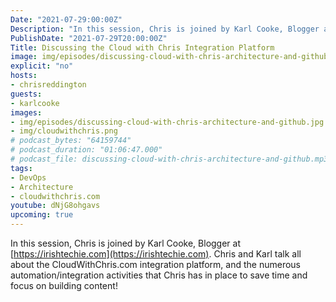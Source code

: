 ```yaml
---
Date: "2021-07-29:00:00Z"
Description: "In this session, Chris is joined by Karl Cooke, Blogger at https://irishtechie.com. Chris and Karl talk all about the CloudWithChris.com integration platform, and the numerous automation/integration activities that Chris has in place to save time and focus on building content!"
PublishDate: "2021-07-29T20:00:00Z"
Title: Discussing the Cloud with Chris Integration Platform
image: img/episodes/discussing-cloud-with-chris-architecture-and-github.jpg
explicit: "no"
hosts:
- chrisreddington
guests:
- karlcooke
images:
- img/episodes/discussing-cloud-with-chris-architecture-and-github.jpg
- img/cloudwithchris.png
# podcast_bytes: "64159744"
# podcast_duration: "01:06:47.000"
# podcast_file: discussing-cloud-with-chris-architecture-and-github.mp3
tags:
- DevOps
- Architecture
- cloudwithchris.com
youtube: dNjG8ohgavs
upcoming: true
---
```

In this session, Chris is joined by Karl Cooke, Blogger at [https://irishtechie.com](https://irishtechie.com). Chris and Karl talk all about the CloudWithChris.com integration platform, and the numerous automation/integration activities that Chris has in place to save time and focus on building content!

